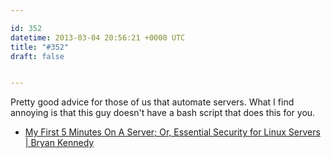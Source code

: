 ```yaml
---

id: 352
datetime: 2013-03-04 20:56:21 +0000 UTC
title: "#352"
draft: false


---
```


Pretty good advice for those of us that automate servers. What I find annoying is that this guy doesn't have a bash script that does this for you. 

 
 * [My First 5 Minutes On A Server; Or, Essential Security for Linux Servers | Bryan Kennedy](http://plusbryan.com/my-first-5-minutes-on-a-server-or-essential-security-for-linux-servers)


